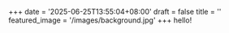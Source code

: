 +++
date = '2025-06-25T13:55:04+08:00'
draft = false
title = ''
featured_image = '/images/background.jpg'
+++
hello!
